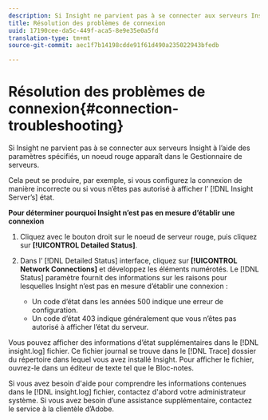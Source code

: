```yaml
---
description: Si Insight ne parvient pas à se connecter aux serveurs Insight à l’aide des paramètres spécifiés, un noeud rouge apparaît dans le Gestionnaire de serveurs.
title: Résolution des problèmes de connexion
uuid: 17190cee-da5c-449f-aca5-8e9e35e0a5fd
translation-type: tm+mt
source-git-commit: aec1f7b14198cdde91f61d490a235022943bfedb

---
```



# Résolution des problèmes de connexion{#connection-troubleshooting}

Si Insight ne parvient pas à se connecter aux serveurs Insight à l’aide des paramètres spécifiés, un noeud rouge apparaît dans le Gestionnaire de serveurs.

Cela peut se produire, par exemple, si vous configurez la connexion de manière incorrecte ou si vous n’êtes pas autorisé à afficher l’ [!DNL Insight Server’s] état.

**Pour déterminer pourquoi Insight n’est pas en mesure d’établir une connexion**

1. Cliquez avec le bouton droit sur le noeud de serveur rouge, puis cliquez sur **[!UICONTROL Detailed Status]**.
1. Dans l’ [!DNL Detailed Status] interface, cliquez sur **[!UICONTROL Network Connections]** et développez les éléments numérotés. Le [!DNL Status] paramètre fournit des informations sur les raisons pour lesquelles Insight n’est pas en mesure d’établir une connexion :

   * Un code d’état dans les années 500 indique une erreur de configuration.
   * Un code d’état 403 indique généralement que vous n’êtes pas autorisé à afficher l’état du serveur.

Vous pouvez afficher des informations d’état supplémentaires dans le [!DNL insight.log] fichier. Ce fichier journal se trouve dans le [!DNL Trace] dossier du répertoire dans lequel vous avez installé Insight. Pour afficher le fichier, ouvrez-le dans un éditeur de texte tel que le Bloc-notes.

Si vous avez besoin d&#39;aide pour comprendre les informations contenues dans le [!DNL insight.log] fichier, contactez d&#39;abord votre administrateur système. Si vous avez besoin d’une assistance supplémentaire, contactez le service à la clientèle d’Adobe.
